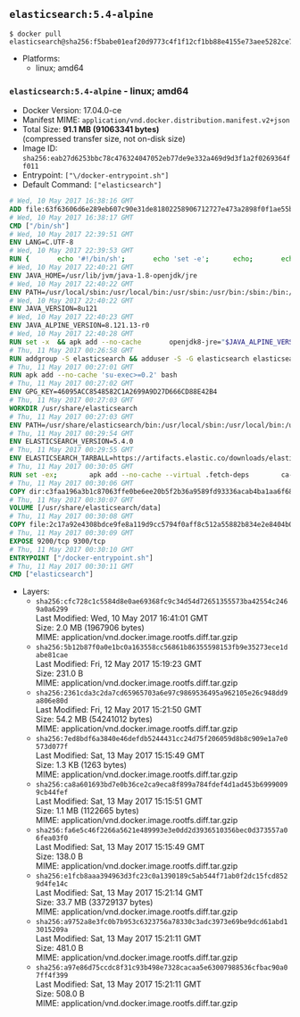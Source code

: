 ## `elasticsearch:5.4-alpine`

```console
$ docker pull elasticsearch@sha256:f5babe01eaf20d9773c4f1f12cf1bb88e4155e73aee5282ce7000e8da06dffef
```

-	Platforms:
	-	linux; amd64

### `elasticsearch:5.4-alpine` - linux; amd64

-	Docker Version: 17.04.0-ce
-	Manifest MIME: `application/vnd.docker.distribution.manifest.v2+json`
-	Total Size: **91.1 MB (91063341 bytes)**  
	(compressed transfer size, not on-disk size)
-	Image ID: `sha256:eab27d6253bbc78c476324047052eb77de9e332a469d9d3f1a2f0269364ff011`
-	Entrypoint: `["\/docker-entrypoint.sh"]`
-	Default Command: `["elasticsearch"]`

```dockerfile
# Wed, 10 May 2017 16:38:16 GMT
ADD file:63f63606d6e289eb607c90e31de81802258906712727e473a2898f0f1ae55bb5 in / 
# Wed, 10 May 2017 16:38:17 GMT
CMD ["/bin/sh"]
# Wed, 10 May 2017 22:39:51 GMT
ENV LANG=C.UTF-8
# Wed, 10 May 2017 22:39:53 GMT
RUN { 		echo '#!/bin/sh'; 		echo 'set -e'; 		echo; 		echo 'dirname "$(dirname "$(readlink -f "$(which javac || which java)")")"'; 	} > /usr/local/bin/docker-java-home 	&& chmod +x /usr/local/bin/docker-java-home
# Wed, 10 May 2017 22:40:21 GMT
ENV JAVA_HOME=/usr/lib/jvm/java-1.8-openjdk/jre
# Wed, 10 May 2017 22:40:22 GMT
ENV PATH=/usr/local/sbin:/usr/local/bin:/usr/sbin:/usr/bin:/sbin:/bin:/usr/lib/jvm/java-1.8-openjdk/jre/bin:/usr/lib/jvm/java-1.8-openjdk/bin
# Wed, 10 May 2017 22:40:22 GMT
ENV JAVA_VERSION=8u121
# Wed, 10 May 2017 22:40:23 GMT
ENV JAVA_ALPINE_VERSION=8.121.13-r0
# Wed, 10 May 2017 22:40:28 GMT
RUN set -x 	&& apk add --no-cache 		openjdk8-jre="$JAVA_ALPINE_VERSION" 	&& [ "$JAVA_HOME" = "$(docker-java-home)" ]
# Thu, 11 May 2017 00:26:58 GMT
RUN addgroup -S elasticsearch && adduser -S -G elasticsearch elasticsearch
# Thu, 11 May 2017 00:27:01 GMT
RUN apk add --no-cache 'su-exec>=0.2' bash
# Thu, 11 May 2017 00:27:02 GMT
ENV GPG_KEY=46095ACC8548582C1A2699A9D27D666CD88E42B4
# Thu, 11 May 2017 00:27:03 GMT
WORKDIR /usr/share/elasticsearch
# Thu, 11 May 2017 00:27:03 GMT
ENV PATH=/usr/share/elasticsearch/bin:/usr/local/sbin:/usr/local/bin:/usr/sbin:/usr/bin:/sbin:/bin:/usr/lib/jvm/java-1.8-openjdk/jre/bin:/usr/lib/jvm/java-1.8-openjdk/bin
# Thu, 11 May 2017 00:29:54 GMT
ENV ELASTICSEARCH_VERSION=5.4.0
# Thu, 11 May 2017 00:29:55 GMT
ENV ELASTICSEARCH_TARBALL=https://artifacts.elastic.co/downloads/elasticsearch/elasticsearch-5.4.0.tar.gz ELASTICSEARCH_TARBALL_ASC=https://artifacts.elastic.co/downloads/elasticsearch/elasticsearch-5.4.0.tar.gz.asc ELASTICSEARCH_TARBALL_SHA1=880b115be755a923f25aea810e3386ccb723cc55
# Thu, 11 May 2017 00:30:05 GMT
RUN set -ex; 		apk add --no-cache --virtual .fetch-deps 		ca-certificates 		gnupg 		openssl 		tar 	; 		wget -O elasticsearch.tar.gz "$ELASTICSEARCH_TARBALL"; 		if [ "$ELASTICSEARCH_TARBALL_SHA1" ]; then 		echo "$ELASTICSEARCH_TARBALL_SHA1 *elasticsearch.tar.gz" | sha1sum -c -; 	fi; 		if [ "$ELASTICSEARCH_TARBALL_ASC" ]; then 		wget -O elasticsearch.tar.gz.asc "$ELASTICSEARCH_TARBALL_ASC"; 		export GNUPGHOME="$(mktemp -d)"; 		gpg --keyserver ha.pool.sks-keyservers.net --recv-keys "$GPG_KEY"; 		gpg --batch --verify elasticsearch.tar.gz.asc elasticsearch.tar.gz; 		rm -r "$GNUPGHOME" elasticsearch.tar.gz.asc; 	fi; 		tar -xf elasticsearch.tar.gz --strip-components=1; 	rm elasticsearch.tar.gz; 		apk del .fetch-deps; 		mkdir -p ./plugins; 	for path in 		./data 		./logs 		./config 		./config/scripts 	; do 		mkdir -p "$path"; 		chown -R elasticsearch:elasticsearch "$path"; 	done; 		export ES_JAVA_OPTS='-Xms32m -Xmx32m'; 	if [ "${ELASTICSEARCH_VERSION%%.*}" -gt 1 ]; then 		elasticsearch --version; 	else 		elasticsearch -v; 	fi
# Thu, 11 May 2017 00:30:06 GMT
COPY dir:c3faa196a3b1c87063ffe0be6ee20b5f2b36a9589fd93336acab4ba1aa6f6855 in ./config 
# Thu, 11 May 2017 00:30:07 GMT
VOLUME [/usr/share/elasticsearch/data]
# Thu, 11 May 2017 00:30:08 GMT
COPY file:2c17a92e4308bdce9fe8a119d9cc5794f0aff8c512a55882b834e2e8404b0112 in / 
# Thu, 11 May 2017 00:30:09 GMT
EXPOSE 9200/tcp 9300/tcp
# Thu, 11 May 2017 00:30:10 GMT
ENTRYPOINT ["/docker-entrypoint.sh"]
# Thu, 11 May 2017 00:30:11 GMT
CMD ["elasticsearch"]
```

-	Layers:
	-	`sha256:cfc728c1c5584d8e0ae69368fc9c34d54d72651355573ba42554c2469a0a6299`  
		Last Modified: Wed, 10 May 2017 16:41:01 GMT  
		Size: 2.0 MB (1967906 bytes)  
		MIME: application/vnd.docker.image.rootfs.diff.tar.gzip
	-	`sha256:5b12b87f0a0e1bc0a163558cc56861b86355598153fb9e35273ece1dabe81cae`  
		Last Modified: Fri, 12 May 2017 15:19:23 GMT  
		Size: 231.0 B  
		MIME: application/vnd.docker.image.rootfs.diff.tar.gzip
	-	`sha256:2361cda3c2da7cd65965703a6e97c9869536495a962105e26c948dd9a806e80d`  
		Last Modified: Fri, 12 May 2017 15:21:50 GMT  
		Size: 54.2 MB (54241012 bytes)  
		MIME: application/vnd.docker.image.rootfs.diff.tar.gzip
	-	`sha256:7ed8bdf6a3840e46defdb5244431cc24d75f206059d8b8c909e1a7e0573d077f`  
		Last Modified: Sat, 13 May 2017 15:15:49 GMT  
		Size: 1.3 KB (1263 bytes)  
		MIME: application/vnd.docker.image.rootfs.diff.tar.gzip
	-	`sha256:ca8a601693bd7e0b36ce2ca9eca8f899a784fdef4d1ad453b69990099cb44fef`  
		Last Modified: Sat, 13 May 2017 15:15:51 GMT  
		Size: 1.1 MB (1122665 bytes)  
		MIME: application/vnd.docker.image.rootfs.diff.tar.gzip
	-	`sha256:fa6e5c46f2266a5621e489993e3e0dd2d3936510356bec0d373557a06fea03f0`  
		Last Modified: Sat, 13 May 2017 15:15:49 GMT  
		Size: 138.0 B  
		MIME: application/vnd.docker.image.rootfs.diff.tar.gzip
	-	`sha256:e1fcb8aaa394963d3fc23c0a1390189c5ab544f71ab0f2dc15fcd8529d4fe14c`  
		Last Modified: Sat, 13 May 2017 15:21:14 GMT  
		Size: 33.7 MB (33729137 bytes)  
		MIME: application/vnd.docker.image.rootfs.diff.tar.gzip
	-	`sha256:a9752a8e3fc0b7b953c6323756a78330c3adc3973e69be9dcd61abd13015209a`  
		Last Modified: Sat, 13 May 2017 15:21:11 GMT  
		Size: 481.0 B  
		MIME: application/vnd.docker.image.rootfs.diff.tar.gzip
	-	`sha256:a97e86d75ccdc8f31c93b498e7328cacaa5e63007988536cfbac90a07ff4f399`  
		Last Modified: Sat, 13 May 2017 15:21:11 GMT  
		Size: 508.0 B  
		MIME: application/vnd.docker.image.rootfs.diff.tar.gzip
